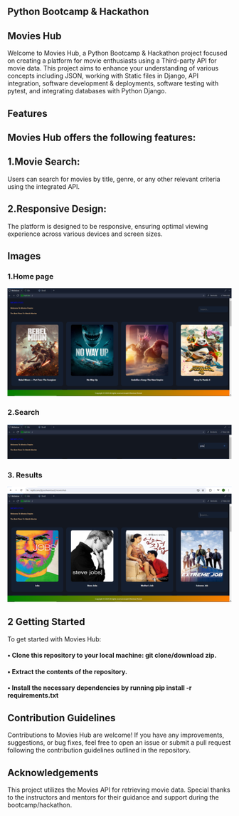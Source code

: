 
## Python Bootcamp & Hackathon
## Movies Hub
Welcome to Movies Hub, a Python Bootcamp & Hackathon project focused on creating a platform for movie enthusiasts using a Third-party API for movie data. This project aims to enhance your understanding of various concepts including JSON, working with Static files in Django, API integration, software development & deployments, software testing with pytest, and integrating databases with Python Django.

## Features
##  Movies Hub offers the following features:
##  1.Movie Search: 
Users can search for movies by title, genre, or any other relevant criteria using the integrated API.
## 2.Responsive Design:
The platform is designed to be responsive, ensuring optimal viewing experience across various devices and screen sizes.

## Images
### 1.Home page
![login](https://github.com/josefwambua/moviesHub/blob/main/Screenshots/homepage.PNG?raw=true)

### 2.Search
![login](https://github.com/josefwambua/moviesHub/blob/main/Screenshots/srch.PNG?raw=true)

### 3. Results
![login](https://github.com/josefwambua/moviesHub/blob/main/Screenshots/searched.PNG?raw=true)

## 2 Getting Started
To get started with Movies Hub:
#### •	Clone this repository to your local machine: git clone/download zip.
#### •	Extract the contents of the repository.
#### •	Install the necessary dependencies by running pip install -r requirements.txt

## Contribution Guidelines
Contributions to Movies Hub are welcome! If you have any improvements, suggestions, or bug fixes, feel free to open an issue or submit a pull request following the contribution guidelines outlined in the repository.

## Acknowledgements
This project utilizes the Movies API for retrieving movie data.
Special thanks to the instructors and mentors for their guidance and support during the bootcamp/hackathon.
